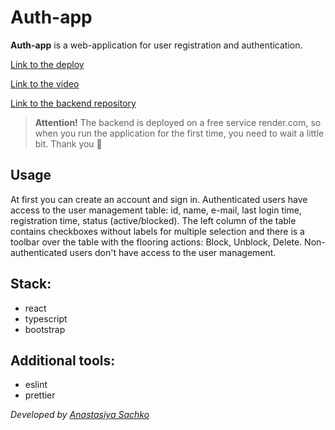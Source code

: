 # Auth-app

**Auth-app** is a web-application for user registration and authentication.

[Link to the deploy](https://saachko.github.io/auth-app/)

[Link to the video](https://youtu.be/q0NiIJDXhWk)

[Link to the backend repository](https://github.com/saachko/auth-backend/tree/develop)

> **Attention!** The backend is deployed on a free service render.com, so when you run the application for the first time, you need to wait a little bit. Thank you 🙏

## Usage

At first you can create an account and sign in. Authenticated users have access to the user management table: id, name, e-mail, last login time, registration time, status (active/blocked). The left column of the table contains checkboxes without labels for multiple selection and there is a toolbar over the table with the flooring actions: Block, Unblock, Delete. Non-authenticated users don't have access to the user management.

## Stack:

- react
- typescript
- bootstrap

## Additional tools:

- eslint
- prettier

_Developed by [Anastasiya Sachko](https://github.com/saachko)_
